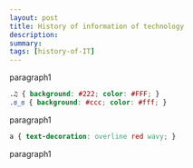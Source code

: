 ```yaml
---
layout: post
title: History of information of technology
description: 
summary: 
tags: [history-of-IT]
---
```


paragraph1
```css
.♫ { background: #222; color: #FFF; } 
.ಠ_ಠ { background: #ccc; color: #fff; }
```
paragraph1

```css
a { text-decoration: overline red wavy; }
```

paragraph1